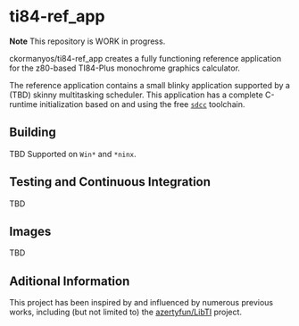 ti84-ref_app
==================

**Note**
This repository is WORK in progress.

ckormanyos/ti84-ref_app creates a fully functioning reference application for the z80-based TI84-Plus monochrome graphics calculator.

The reference application contains a small blinky application supported by a (TBD) skinny multitasking scheduler.
This application has a complete C-runtime initialization based on and using the
free [`sdcc`](https://sdcc.sourceforge.net) toolchain.

## Building

TBD Supported on `Win*` and `*ninx`.

## Testing and Continuous Integration

TBD

## Images

TBD

## Aditional Information

This project has been inspired by and influenced by numerous previous works,
including (but not limited to)
the [azertyfun/LibTI](https://github.com/azertyfun/LibTI) project.
